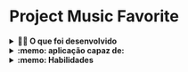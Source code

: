 # Project Music Favorite


<details>
<summary><strong>👨‍💻 O que foi desenvolvido</strong></summary><br />
Nesse projeto foi criado uma aplicação para pesquisar e listar álbuns e músicas de várias bandas e artistas. É possível até mesmo ouvir o preview de cada música. Além disso, também pode favoritar suas músicas preferidas. Tudo isso dividido em várias rotas, cada uma responsável por uma parte da funcionalidade.
 </details>

<details>
  <summary><strong>:memo: aplicação capaz de:</strong></summary><br />
  
  - Fazer login.
  - Pesquisar por uma banda ou um artista.
  - Listar os álbuns disponíveis dessa banda ou desse artista.
  - Visualizar as músicas de um álbum selecionado.
  - Reproduzir uma prévia das músicas do álbum.
  - Favoritar e desfavoritar músicas.
  - Ver a lista de músicas favoritadas.
  - Ver o perfil da pessoa logada.
  - Editar o perfil da pessoa logada.


</details>
<details>
  <summary><strong>:memo: Habilidades</strong></summary><br />

- Fazer requisições e consumir dados vindos de uma `API`.

- Utilizar o hook `useEffect`.

- Utilizar o hook `useState`.

- Utilizar o componente `BrowserRouter` corretamente.

- Criar rotas, mapeando o caminho da URL com o componente correspondente via `Route`.

- Utilizar o `Routes` do `React Router Dom`.

- Criar links de navegação na aplicação com o componente `Link`.

</details>
